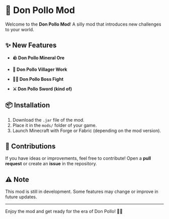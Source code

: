 # 🐔 Don Pollo Mod

Welcome to the **Don Pollo Mod**! A silly mod that introduces new challenges to your world.

## ✨ New Features

- **🪨 Don Pollo Mineral Ore**  

- **👷 Don Pollo Villager Work**  

- **🐔💥 Don Pollo Boss Fight**  

- **⚔️ Don Pollo Sword (kind of)**  

## 📦 Installation

1. Download the `.jar` file of the mod.
2. Place it in the `mods/` folder of your game.
3. Launch Minecraft with Forge or Fabric (depending on the mod version).

## 📢 Contributions

If you have ideas or improvements, feel free to contribute! Open a **pull request** or create an **issue** in the repository.

## ⚠️ Note

This mod is still in development. Some features may change or improve in future updates.

---

Enjoy the mod and get ready for the era of Don Pollo! 🐔🔥

